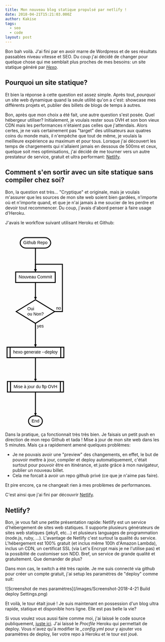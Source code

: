```yaml
---
title: Mon nouveau blog statique propulsé par netlify !
date: 2018-04-21T15:21:03.000Z
author: Kakise
tags:
  - seo
  - code
layout: post
---
```


Bon bah voilà. J'ai fini par en avoir marre de Wordpress et de ses résultats passables niveau vitesse et SEO. Du coup j'ai décidé de changer pour quelque chose qui me semblait plus proches de mes besoins: un site statique généré par *[Hexo](https://hexo.io)*.

## Pourquoi un site statique?

Et bien la réponse à cette question est assez simple. Après tout, *pourquoi* un site web dynamique quand la seule utilité qu'on a c'est: showcase mes différents projets et, publier des billets de blogs de temps à autres.

Bon, après que mon choix a été fait, une autre question s'est posée. Quel hébergeur utiliser? Initialement, je voulais rester sous OVH et son bon vieux CDN mais les performances n'étaient pas celles que j'attendais. Alors certes, je ne vais certainement pas "target" des utilisateurs aux quatres coins du monde mais, il n'empêche que tout de même, je voulais la meilleure expérience au maximum et pour tous. Lorsque j'ai découvert les temps de chargements qui n'allaient jamais en dessous de 500ms et ceux, quelque soit mes optimisations, j'ai décidé de me tourner vers un autre prestateur de service, gratuit et ultra performant: [Netlify](https://www.netlify.com/).

## Comment s'en sortir avec un site statique sans compiler chez soi?

Bon, la question est très... "Cryptique" et originale, mais je voulais m'assurer que les sources de mon site web soient bien gardées, n'importe où et n'importe quand, et que je n'ai jamais à me soucier de les perdre et devoir tout recommencer. Du coup, j'avais d'abord penser à faire usage d'Heroku.

J'avais le workflow suivant utilisant Heroku et Github:

<svg height="640.68359375" version="1.1" width="192.984375" xmlns="http://www.w3.org/2000/svg" xmlns:xlink="http://www.w3.org/1999/xlink" style="overflow: hidden; position: relative; left: -0.5px; top: -0.5px;" viewBox="0 0 192.984375 640.68359375" preserveAspectRatio="xMidYMid meet"><desc style="-webkit-tap-highlight-color: rgba(0, 0, 0, 0);">Created with Raphaël @@VERSION</desc><defs style="-webkit-tap-highlight-color: rgba(0, 0, 0, 0);"><path stroke-linecap="round" d="M5,0 0,2.5 5,5z" id="raphael-marker-block" style="-webkit-tap-highlight-color: rgba(0, 0, 0, 0);"></path><marker id="raphael-marker-endblock33-obj123" markerHeight="3" markerWidth="3" orient="auto" refX="1.5" refY="1.5" style="-webkit-tap-highlight-color: rgba(0, 0, 0, 0);"><use xlink:href="#raphael-marker-block" transform="rotate(180 1.5 1.5) scale(0.6,0.6)" stroke-width="1.6667" fill="black" stroke="none" style="-webkit-tap-highlight-color: rgba(0, 0, 0, 0);"></use></marker><marker id="raphael-marker-endblock33-obj124" markerHeight="3" markerWidth="3" orient="auto" refX="1.5" refY="1.5" style="-webkit-tap-highlight-color: rgba(0, 0, 0, 0);"><use xlink:href="#raphael-marker-block" transform="rotate(180 1.5 1.5) scale(0.6,0.6)" stroke-width="1.6667" fill="black" stroke="none" style="-webkit-tap-highlight-color: rgba(0, 0, 0, 0);"></use></marker><marker id="raphael-marker-endblock33-obj125" markerHeight="3" markerWidth="3" orient="auto" refX="1.5" refY="1.5" style="-webkit-tap-highlight-color: rgba(0, 0, 0, 0);"><use xlink:href="#raphael-marker-block" transform="rotate(180 1.5 1.5) scale(0.6,0.6)" stroke-width="1.6667" fill="black" stroke="none" style="-webkit-tap-highlight-color: rgba(0, 0, 0, 0);"></use></marker><marker id="raphael-marker-endblock33-obj127" markerHeight="3" markerWidth="3" orient="auto" refX="1.5" refY="1.5" style="-webkit-tap-highlight-color: rgba(0, 0, 0, 0);"><use xlink:href="#raphael-marker-block" transform="rotate(180 1.5 1.5) scale(0.6,0.6)" stroke-width="1.6667" fill="black" stroke="none" style="-webkit-tap-highlight-color: rgba(0, 0, 0, 0);"></use></marker><marker id="raphael-marker-endblock33-obj129" markerHeight="3" markerWidth="3" orient="auto" refX="1.5" refY="1.5" style="-webkit-tap-highlight-color: rgba(0, 0, 0, 0);"><use xlink:href="#raphael-marker-block" transform="rotate(180 1.5 1.5) scale(0.6,0.6)" stroke-width="1.6667" fill="black" stroke="none" style="-webkit-tap-highlight-color: rgba(0, 0, 0, 0);"></use></marker><marker id="raphael-marker-endblock33-obj130" markerHeight="3" markerWidth="3" orient="auto" refX="1.5" refY="1.5" style="-webkit-tap-highlight-color: rgba(0, 0, 0, 0);"><use xlink:href="#raphael-marker-block" transform="rotate(180 1.5 1.5) scale(0.6,0.6)" stroke-width="1.6667" fill="black" stroke="none" style="-webkit-tap-highlight-color: rgba(0, 0, 0, 0);"></use></marker></defs><rect x="0" y="0" width="98.8125" height="34" rx="20" ry="20" fill="#ffffff" stroke="#000000" style="-webkit-tap-highlight-color: rgba(0, 0, 0, 0);" stroke-width="3" class="flowchart" id="st" transform="matrix(1,0,0,1,48.5859,27.0977)"></rect><text x="10" y="17" text-anchor="start" font-family="&quot;Arial&quot;" font-size="14px" stroke="none" fill="#000000" style="-webkit-tap-highlight-color: rgba(0, 0, 0, 0); text-anchor: start; font-family: Arial; font-size: 14px;" id="stt" class="flowchartt" transform="matrix(1,0,0,1,48.5859,27.0977)" stroke-width="1"><tspan dy="4" style="-webkit-tap-highlight-color: rgba(0, 0, 0, 0);">Github Repo</tspan></text><rect x="0" y="0" width="128.25" height="34" rx="0" ry="0" fill="#ffffff" stroke="#000000" style="-webkit-tap-highlight-color: rgba(0, 0, 0, 0);" stroke-width="3" class="flowchart" id="op1" transform="matrix(1,0,0,1,33.8672,138.1953)"></rect><text x="10" y="17" text-anchor="start" font-family="&quot;Arial&quot;" font-size="14px" stroke="none" fill="#000000" style="-webkit-tap-highlight-color: rgba(0, 0, 0, 0); text-anchor: start; font-family: Arial; font-size: 14px;" id="op1t" class="flowchartt" transform="matrix(1,0,0,1,33.8672,138.1953)" stroke-width="1"><tspan dy="4" style="-webkit-tap-highlight-color: rgba(0, 0, 0, 0);">Nouveau Commit</tspan></text><path fill="#ffffff" stroke="#000000" d="M31.177734375,19.048828125L0,38.09765625L62.35546875,76.1953125L124.7109375,38.09765625L62.35546875,0L0,38.09765625" stroke-width="3" id="cond" class="flowchart" style="-webkit-tap-highlight-color: rgba(0, 0, 0, 0);" transform="matrix(1,0,0,1,35.6367,228.1953)"></path><text x="36.177734375" y="38.09765625" text-anchor="start" font-family="&quot;Arial&quot;" font-size="14px" stroke="none" fill="#000000" style="-webkit-tap-highlight-color: rgba(0, 0, 0, 0); text-anchor: start; font-family: Arial; font-size: 14px;" id="condt" class="flowchartt" transform="matrix(1,0,0,1,35.6367,228.1953)" stroke-width="1"><tspan dy="-4.39453125" style="-webkit-tap-highlight-color: rgba(0, 0, 0, 0);">Oui</tspan><tspan dy="16.8" x="36.177734375" style="-webkit-tap-highlight-color: rgba(0, 0, 0, 0);">ou Non?</tspan></text><rect x="0" y="0" width="183.984375" height="34" rx="0" ry="0" fill="#ffffff" stroke="#000000" style="-webkit-tap-highlight-color: rgba(0, 0, 0, 0);" stroke-width="3" class="flowchart" id="io" transform="matrix(1,0,0,1,6,381.4883)"></rect><rect x="10" y="0" width="163.984375" height="34" rx="0" ry="0" fill="#ffffff" stroke="#000000" style="-webkit-tap-highlight-color: rgba(0, 0, 0, 0);" stroke-width="3" id="ioi" transform="matrix(1,0,0,1,6,381.4883)"></rect><text x="20" y="17" text-anchor="start" font-family="&quot;Arial&quot;" font-size="14px" stroke="none" fill="#000000" style="-webkit-tap-highlight-color: rgba(0, 0, 0, 0); text-anchor: start; font-family: Arial; font-size: 14px;" id="iot" class="flowchartt" transform="matrix(1,0,0,1,6,381.4883)" stroke-width="1"><tspan dy="4" style="-webkit-tap-highlight-color: rgba(0, 0, 0, 0);">hexo generate --deploy</tspan></text><rect x="0" y="0" width="181.609375" height="34" rx="0" ry="0" fill="#ffffff" stroke="#000000" style="-webkit-tap-highlight-color: rgba(0, 0, 0, 0);" stroke-width="3" class="flowchart" id="sub1" transform="matrix(1,0,0,1,7.1875,492.5859)"></rect><rect x="10" y="0" width="161.609375" height="34" rx="0" ry="0" fill="#ffffff" stroke="#000000" style="-webkit-tap-highlight-color: rgba(0, 0, 0, 0);" stroke-width="3" id="sub1i" transform="matrix(1,0,0,1,7.1875,492.5859)"></rect><text x="20" y="17" text-anchor="start" font-family="&quot;Arial&quot;" font-size="14px" stroke="none" fill="#000000" style="-webkit-tap-highlight-color: rgba(0, 0, 0, 0); text-anchor: start; font-family: Arial; font-size: 14px;" id="sub1t" class="flowchartt" transform="matrix(1,0,0,1,7.1875,492.5859)" stroke-width="1"><tspan dy="4" style="-webkit-tap-highlight-color: rgba(0, 0, 0, 0);">Mise à jour du ftp OVH</tspan></text><rect x="0" y="0" width="44.90625" height="34" rx="20" ry="20" fill="#ffffff" stroke="#000000" style="-webkit-tap-highlight-color: rgba(0, 0, 0, 0);" stroke-width="3" class="flowchart" id="e" transform="matrix(1,0,0,1,75.5391,603.6836)"></rect><text x="10" y="17" text-anchor="start" font-family="&quot;Arial&quot;" font-size="14px" stroke="none" fill="#000000" style="-webkit-tap-highlight-color: rgba(0, 0, 0, 0); text-anchor: start; font-family: Arial; font-size: 14px;" id="et" class="flowchartt" transform="matrix(1,0,0,1,75.5391,603.6836)" stroke-width="1"><tspan dy="4" style="-webkit-tap-highlight-color: rgba(0, 0, 0, 0);">End</tspan></text><path fill="none" stroke="#000000" d="M97.9921875,61.09765625C97.9921875,61.09765625,97.9921875,117.19820135924965,97.9921875,133.6886936228084" stroke-width="3" marker-end="url(#raphael-marker-endblock33-obj123)" style="-webkit-tap-highlight-color: rgba(0, 0, 0, 0);"></path><path fill="none" stroke="#000000" d="M97.9921875,172.1953125C97.9921875,172.1953125,97.9921875,210.39608335494995,97.9921875,223.69547281763516" stroke-width="3" marker-end="url(#raphael-marker-endblock33-obj124)" style="-webkit-tap-highlight-color: rgba(0, 0, 0, 0);"></path><path fill="none" stroke="#000000" d="M97.9921875,304.390625C97.9921875,304.390625,97.9921875,360.49117010924965,97.9921875,376.9816623728084" stroke-width="3" marker-end="url(#raphael-marker-endblock33-obj125)" style="-webkit-tap-highlight-color: rgba(0, 0, 0, 0);"></path><text x="102.9921875" y="314.390625" text-anchor="start" font-family="&quot;Arial&quot;" font-size="14px" stroke="none" fill="#000000" style="-webkit-tap-highlight-color: rgba(0, 0, 0, 0); text-anchor: start; font-family: Arial; font-size: 14px;" stroke-width="1"><tspan dy="3.5" style="-webkit-tap-highlight-color: rgba(0, 0, 0, 0);">yes</tspan></text><path fill="none" stroke="#000000" d="M160.34765625,266.29296875C160.34765625,266.29296875,185.34765625,266.29296875,185.34765625,266.29296875C185.34765625,266.29296875,185.34765625,113.1953125,185.34765625,113.1953125C185.34765625,113.1953125,97.9921875,113.1953125,97.9921875,113.1953125C97.9921875,113.1953125,97.9921875,126.49928379058838,97.9921875,133.6969401333481" stroke-width="3" marker-end="url(#raphael-marker-endblock33-obj127)" style="-webkit-tap-highlight-color: rgba(0, 0, 0, 0);"></path><text x="165.34765625" y="256.29296875" text-anchor="start" font-family="&quot;Arial&quot;" font-size="14px" stroke="none" fill="#000000" style="-webkit-tap-highlight-color: rgba(0, 0, 0, 0); text-anchor: start; font-family: Arial; font-size: 14px;" stroke-width="1"><tspan dy="3.51171875" style="-webkit-tap-highlight-color: rgba(0, 0, 0, 0);">no</tspan></text><path fill="none" stroke="#000000" d="M97.9921875,415.48828125C97.9921875,415.48828125,97.9921875,471.58882635924965,97.9921875,488.0793186228084" stroke-width="3" marker-end="url(#raphael-marker-endblock33-obj129)" style="-webkit-tap-highlight-color: rgba(0, 0, 0, 0);"></path><path fill="none" stroke="#000000" d="M97.9921875,526.5859375C97.9921875,526.5859375,97.9921875,582.6864826092497,97.9921875,599.1769748728084" stroke-width="3" marker-end="url(#raphael-marker-endblock33-obj130)" style="-webkit-tap-highlight-color: rgba(0, 0, 0, 0);"></path></svg>


Dans la pratique, ça fonctionnait très très bien. Je faisais un petit push en direction de mon repo Github et tada ! Mise à jour de mon site web dans les 5 minutes. Mais ça a rapidement amené quelques problèmes:
 - Je ne pouvais avoir une "preview" des changements, en effet, le but de pouvoir mettre à jour, compiler et deploy automatiquement, c'était surtout pour pouvoir être en itinérance, et juste grâce à mon navigateur, publier un nouveau billet.
 - Cela me forcait à avoir un repo github privé (ce que je n'aime pas faire).

Et pire encore, ça ne changeait rien à mes problèmes de performances.

C'est ainsi que j'ai fini par découvrir [Netlify](https://netlify.com).

## Netlify?
Bon, je vous fait une petite présentation rapide: Netlify est un service d'hébergement de sites web statiques. Il supporte plusieurs générateurs de sites web statiques (jekyll, etc...) et plusieurs languages de programmation (node.js, ruby, ...). L'avantage de Netlify c'est surtout la qualité du service. L'hébergement est 100% gratuit (et inclus même 100h d'Amazon Lambda), inclus un CDN, un certificat SSL (via Let's Encrypt mais je ne l'utilise pas) et la possiblité de customiser son NDD. Bref, un service de grande qualité et gratuitement. Que demander de plus?

Dans mon cas, le switch a été très rapide. Je me suis connecté via github pour créer un compte gratuit, j'ai setup les paramètres de "deploy" comme suit: 

![Screenshot de mes paramètres](/images/Screenshot-2018-4-21 Build deploy Settings.png)

Et voilà, le tour était joué ! Je suis maintenant en possession d'un blog ultra rapide, statique et disponible hors ligne. Elle est pas belle la vie?

Si vous voulez vous aussi faire comme moi, j'ai laissé le code source publiquement, [juste ici](https://github.com/Kakise/Blog). J'ai laissé le *Procfile* Heroku qui permettait de deploy. Vous n'avez qu'à modifier le *_config.yml* pour y ajouter vos paramètres de deploy, lier votre repo à Heroku et le tour est joué.
